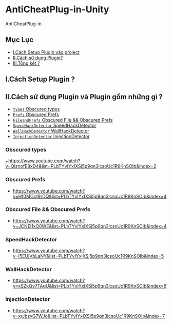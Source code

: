 # AntiCheatPlug-in-Unity
AntiCheatPlug-in
## Mục Lục
- [I.Cách Setup Plugin vào project](#What)
- [II.Cách sử dụng Plugin?](#How)
- [III.Tổng kết  ?](#When)
<a name="What"></a>
## I.Cách Setup Plugin ?

<a name="How"></a>
## II.Cách sử dụng Plugin và Plugin gồm những gì ?
- [`types` Obscured types](#Obscuredtypes)
- [`Prefs` Obscured Prefs ](#ObscuredPrefs)
- [`FileandPrefs` Obscured File &&  Obscured Prefs ](#ObscuredFile)
- [`SpeedHackDetector` SpeedHackDetector](#SpeedHack)
- [`WallHackDetector` WallHackDetector ](#WallHackDetector)
- [`InjectionDetector` InjectionDetector](#InjectionDetector)
<a name="Obscuredtypes"></a>
### Obscured types
+https://www.youtube.com/watch?v=QiznofE8xD4&list=PLbTYvIYxIXSj5p9qn3lcsoUc1R9KnSOIb&index=2

<a name="ObscuredPrefs"></a>
### Obscured Prefs
+ https://www.youtube.com/watch?v=Hf0MOct9rDQ&list=PLbTYvIYxIXSj5p9qn3lcsoUc1R9KnSOIb&index=4
<a name="ObscuredFile"></a>
### Obscured File &&  Obscured Prefs
+ https://www.youtube.com/watch?v=JCNEl1xQ0WE&list=PLbTYvIYxIXSj5p9qn3lcsoUc1R9KnSOIb&index=4
<a name="SpeedHack"></a>
### SpeedHackDetector
+  https://www.youtube.com/watch?v=I5EUjVbLaNY&list=PLbTYvIYxIXSj5p9qn3lcsoUc1R9KnSOIb&index=5
<a name="WallHackDetector"></a>
### WallHackDetector
+ https://www.youtube.com/watch?v=xSZkQv7TAgU&list=PLbTYvIYxIXSj5p9qn3lcsoUc1R9KnSOIb&index=6
<a name="InjectionDetector"></a>
### InjectionDetector
+  https://www.youtube.com/watch?v=xrJbzvG7WJo&list=PLbTYvIYxIXSj5p9qn3lcsoUc1R9KnSOIb&index=7


